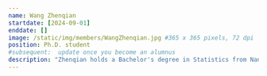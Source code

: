 ```yaml
---
name: Wang Zhenqian
startdate: [2024-09-01]
enddate: []
image: /static/img/members/WangZhenqian.jpg #365 x 365 pixels, 72 dpi
position: Ph.D. student
#subsequent:  update once you become an alumnus
description: "Zhenqian holds a Bachelor's degree in Statistics from Nanjing Agricultural University and a Master's degree in Epidemiology and Health Statistics from Sun Yat-sen University. He is currently focused on developing network-based GWAS methods to identify the allelic networks of disorders and utilizing these genetic biomarkers to subtype diseases."
---
```

